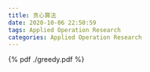 ```yaml
---
title: 贪心算法
date: 2020-10-06 22:50:59
tags: Applied Operation Research
categories: Applied Operation Research
---
```




<!--more-->


{% pdf ./greedy.pdf %}